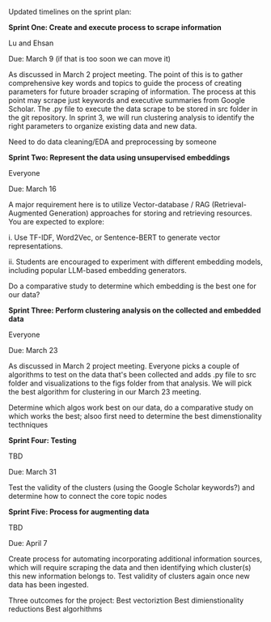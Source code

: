 Updated timelines on the sprint plan: 


**Sprint One: Create and execute process to scrape information**

Lu and Ehsan

Due: March 9 (if that is too soon we can move it)

As discussed in March 2 project meeting. The point of this is to gather comprehensive key words and topics to guide the process of creating parameters for future broader scraping of information.  The process at this point may scrape just keywords and executive summaries from Google Scholar. The .py file to execute the data scrape to be stored in src folder in the git repository. In sprint 3, we will run clustering analysis to identify the right parameters to organize existing data and new data.

Need to do data cleaning/EDA and preprocessing by someone 

**Sprint Two: Represent the data using unsupervised embeddings**

Everyone

Due: March 16

A major requirement here is to utilize Vector-database / RAG (Retrieval-Augmented Generation) approaches for storing and retrieving resources. You are expected to explore:

i. Use TF-IDF, Word2Vec, or Sentence-BERT to generate vector representations. 

ii. Students are encouraged to experiment with different embedding models, including popular LLM-based embedding generators.

Do a comparative study to determine which embedding is the best one for our data?

**Sprint Three: Perform clustering analysis on the collected and embedded data**

Everyone

Due: March 23

As discussed in March 2 project meeting. Everyone picks a couple of algorithms to test on the data that's been collected and adds .py file to src folder and visualizations to the figs folder from that analysis. We will pick the best algorithm for clustering in our March 23 meeting.

Determine which algos work best on our data, do a comparative study on which works the best; alsoo first need to determine the best dimenstionality tecthniques

**Sprint Four: Testing**

TBD

Due: March 31

Test the validity of the clusters (using the Google Scholar keywords?) and determine how to connect the core topic nodes



**Sprint Five: Process for augmenting data**

TBD

Due: April 7

Create process for automating incorporating additional information sources, which will require scraping the data and then identifying which cluster(s) this new information belongs to. Test validity of clusters again once new data has been ingested.


Three outcomes for the project:
Best vectoriztion
Best dimienstionality reductions
Best algorhithms

